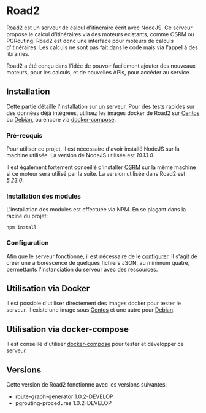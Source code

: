 # Road2

Road2 est un serveur de calcul d'itinéraire écrit avec NodeJS. Ce serveur propose le calcul d'itinéraires via des moteurs existants, comme OSRM ou PGRouting. Road2 est donc une interface pour moteurs de calculs d'itinéraires. Les calculs ne sont pas fait dans le code mais via l'appel à des librairies.

Road2 a été conçu dans l'idée de pouvoir facilement ajouter des nouveaux moteurs, pour les calculs, et de nouvelles APIs, pour accéder au service.

## Installation

Cette partie détaille l'installation sur un serveur. Pour des tests rapides sur des données déjà intégrées, utilisez les images docker de Road2 sur [Centos](./docker/centos/readme.md) ou [Debian](./docker/debian/readme.md), ou encore via [docker-compose](./docker/readme.md).

### Pré-recquis

Pour utiliser ce projet, il est nécessaire d'avoir installé NodeJS sur la machine utilisée. La version de NodeJS utilisée est *10.13.0*.

Il est également fortement conseillé d'installer [OSRM](https://github.com/Project-OSRM/osrm-backend) sur la même machine si ce moteur sera utilisé par la suite. La version utilisée dans Road2 est *5.23.0*.

### Installation des modules

L'installation des modules est effectuée via NPM. En se plaçant dans la racine du projet:
```
npm install
```

### Configuration

Afin que le serveur fonctionne, il est nécessaire de le [configurer](./documentation/io/readme.md). Il s'agit de créer une arborescence de quelques fichiers JSON, au minimum quatre, permettants l'instanciation du serveur avec des ressources.

## Utilisation via Docker

Il est possible d'utiliser directement des images docker pour tester le serveur. Il existe une image sous [Centos](./docker/centos/readme.md) et une autre pour [Debian](./docker/debian/readme.md).

## Utilisation via docker-compose

Il est conseillé d'utiliser [docker-compose](./docker/readme.md) pour tester et développer ce serveur.

## Versions

Cette version de Road2 fonctionne avec les versions suivantes:
- route-graph-generator 1.0.2-DEVELOP
- pgrouting-procedures 1.0.2-DEVELOP
